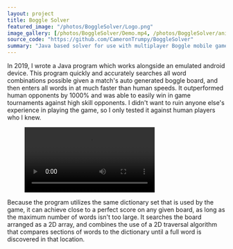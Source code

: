 ```yaml
---
layout: project
title: Boggle Solver
featured_image: "/photos/BoggleSolver/Logo.png"
image_gallery: [/photos/BoggleSolver/Demo.mp4, /photos/BoggleSolver/animated.gif]
source_code: "https://github.com/CameronTrumpy/BoggleSolver"
summary: "Java based solver for use with multiplayer Boggle mobile game."
---
```

In 2019, I wrote a Java program which works alongside an emulated android device. This program quickly and accurately searches all word combinations possible given a match's auto generated boggle board, and then enters all words in at much faster than human speeds. It outperformed human opponents by 1000% and was able to easily win in game tournaments against high skill opponents. I didn't want to ruin anyone else's experience in playing the game, so I only tested it against human players who I knew.
<figure class="video_container">
  <video controls="true" allowfullscreen="true">
    <source src="/photos/BoggleSolver/Demo.mp4" type="video/mp4">
  </video>
</figure>
 Because the program utilizes the same dictionary set that is used by the game, it can achieve close to a perfect score on any given board, as long as the maximum number of words isn't too large. It searches the board arranged as a 2D array, and combines the use of a 2D traversal algorithm that compares sections of words to the dictionary until a full word is discovered in that location.

